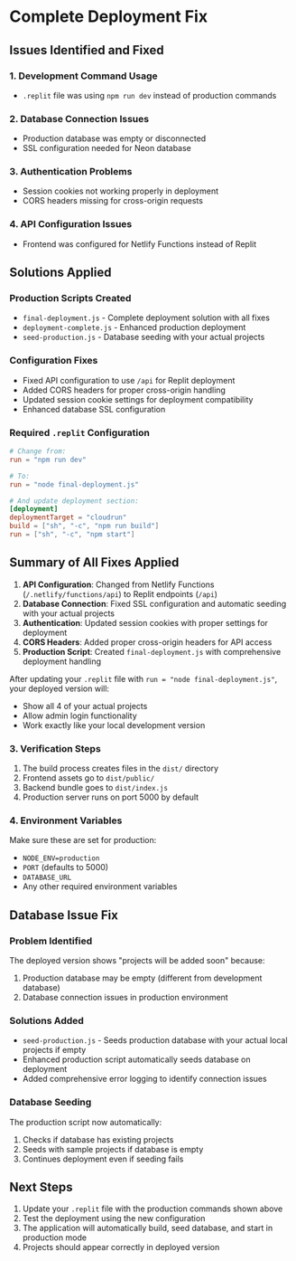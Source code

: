 # Complete Deployment Fix

## Issues Identified and Fixed

### 1. Development Command Usage
- `.replit` file was using `npm run dev` instead of production commands

### 2. Database Connection Issues
- Production database was empty or disconnected
- SSL configuration needed for Neon database

### 3. Authentication Problems  
- Session cookies not working properly in deployment
- CORS headers missing for cross-origin requests

### 4. API Configuration Issues
- Frontend was configured for Netlify Functions instead of Replit

## Solutions Applied

### Production Scripts Created
- `final-deployment.js` - Complete deployment solution with all fixes
- `deployment-complete.js` - Enhanced production deployment
- `seed-production.js` - Database seeding with your actual projects

### Configuration Fixes
- Fixed API configuration to use `/api` for Replit deployment
- Added CORS headers for proper cross-origin handling
- Updated session cookie settings for deployment compatibility
- Enhanced database SSL configuration

### Required `.replit` Configuration
```toml
# Change from:
run = "npm run dev"

# To:
run = "node final-deployment.js"

# And update deployment section:
[deployment]
deploymentTarget = "cloudrun"
build = ["sh", "-c", "npm run build"]
run = ["sh", "-c", "npm start"]
```

## Summary of All Fixes Applied

1. **API Configuration**: Changed from Netlify Functions (`/.netlify/functions/api`) to Replit endpoints (`/api`)
2. **Database Connection**: Fixed SSL configuration and automatic seeding with your actual projects
3. **Authentication**: Updated session cookies with proper settings for deployment
4. **CORS Headers**: Added proper cross-origin headers for API access
5. **Production Script**: Created `final-deployment.js` with comprehensive deployment handling

After updating your `.replit` file with `run = "node final-deployment.js"`, your deployed version will:
- Show all 4 of your actual projects
- Allow admin login functionality
- Work exactly like your local development version

### 3. Verification Steps
1. The build process creates files in the `dist/` directory
2. Frontend assets go to `dist/public/`
3. Backend bundle goes to `dist/index.js`
4. Production server runs on port 5000 by default

### 4. Environment Variables
Make sure these are set for production:
- `NODE_ENV=production`
- `PORT` (defaults to 5000)
- `DATABASE_URL`
- Any other required environment variables

## Database Issue Fix

### Problem Identified
The deployed version shows "projects will be added soon" because:
1. Production database may be empty (different from development database)
2. Database connection issues in production environment

### Solutions Added
- `seed-production.js` - Seeds production database with your actual local projects if empty
- Enhanced production script automatically seeds database on deployment
- Added comprehensive error logging to identify connection issues

### Database Seeding
The production script now automatically:
1. Checks if database has existing projects
2. Seeds with sample projects if database is empty
3. Continues deployment even if seeding fails

## Next Steps
1. Update your `.replit` file with the production commands shown above
2. Test the deployment using the new configuration
3. The application will automatically build, seed database, and start in production mode
4. Projects should appear correctly in deployed version